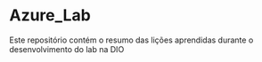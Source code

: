 # Azure_Lab
Este repositório contém o resumo das lições aprendidas durante o desenvolvimento do lab na DIO
